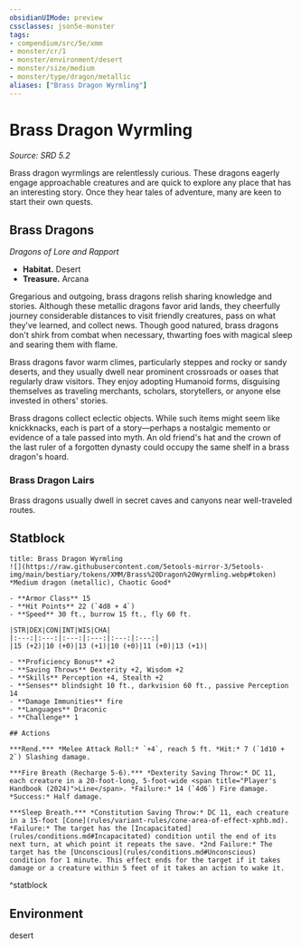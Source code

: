 ```yaml
---
obsidianUIMode: preview
cssclasses: json5e-monster
tags:
- compendium/src/5e/xmm
- monster/cr/1
- monster/environment/desert
- monster/size/medium
- monster/type/dragon/metallic
aliases: ["Brass Dragon Wyrmling"]
---
```

# Brass Dragon Wyrmling
*Source: SRD 5.2*  

Brass dragon wyrmlings are relentlessly curious. These dragons eagerly engage approachable creatures and are quick to explore any place that has an interesting story. Once they hear tales of adventure, many are keen to start their own quests.

## Brass Dragons

*Dragons of Lore and Rapport*

- **Habitat.** Desert  
- **Treasure.** Arcana  

Gregarious and outgoing, brass dragons relish sharing knowledge and stories. Although these metallic dragons favor arid lands, they cheerfully journey considerable distances to visit friendly creatures, pass on what they've learned, and collect news. Though good natured, brass dragons don't shirk from combat when necessary, thwarting foes with magical sleep and searing them with flame.

Brass dragons favor warm climes, particularly steppes and rocky or sandy deserts, and they usually dwell near prominent crossroads or oases that regularly draw visitors. They enjoy adopting Humanoid forms, disguising themselves as traveling merchants, scholars, storytellers, or anyone else invested in others' stories.

Brass dragons collect eclectic objects. While such items might seem like knickknacks, each is part of a story—perhaps a nostalgic memento or evidence of a tale passed into myth. An old friend's hat and the crown of the last ruler of a forgotten dynasty could occupy the same shelf in a brass dragon's hoard.

### Brass Dragon Lairs

Brass dragons usually dwell in secret caves and canyons near well-traveled routes.

## Statblock

```ad-statblock
title: Brass Dragon Wyrmling
![](https://raw.githubusercontent.com/5etools-mirror-3/5etools-img/main/bestiary/tokens/XMM/Brass%20Dragon%20Wyrmling.webp#token)
*Medium dragon (metallic), Chaotic Good*

- **Armor Class** 15
- **Hit Points** 22 (`4d8 + 4`)
- **Speed** 30 ft., burrow 15 ft., fly 60 ft.

|STR|DEX|CON|INT|WIS|CHA|
|:---:|:---:|:---:|:---:|:---:|:---:|
|15 (+2)|10 (+0)|13 (+1)|10 (+0)|11 (+0)|13 (+1)|

- **Proficiency Bonus** +2
- **Saving Throws** Dexterity +2, Wisdom +2
- **Skills** Perception +4, Stealth +2
- **Senses** blindsight 10 ft., darkvision 60 ft., passive Perception 14
- **Damage Immunities** fire
- **Languages** Draconic
- **Challenge** 1

## Actions

***Rend.*** *Melee Attack Roll:* `+4`, reach 5 ft. *Hit:* 7 (`1d10 + 2`) Slashing damage.

***Fire Breath (Recharge 5-6).*** *Dexterity Saving Throw:* DC 11, each creature in a 20-foot-long, 5-foot-wide <span title="Player's Handbook (2024)">Line</span>. *Failure:* 14 (`4d6`) Fire damage. *Success:* Half damage.

***Sleep Breath.*** *Constitution Saving Throw:* DC 11, each creature in a 15-foot [Cone](rules/variant-rules/cone-area-of-effect-xphb.md). *Failure:* The target has the [Incapacitated](rules/conditions.md#Incapacitated) condition until the end of its next turn, at which point it repeats the save. *2nd Failure:* The target has the [Unconscious](rules/conditions.md#Unconscious) condition for 1 minute. This effect ends for the target if it takes damage or a creature within 5 feet of it takes an action to wake it.
```
^statblock

## Environment

desert